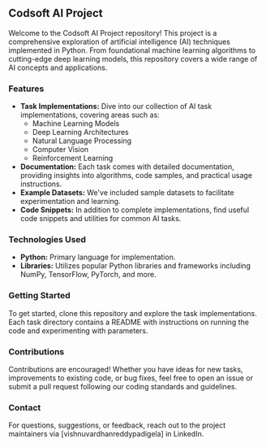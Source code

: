 ## Codsoft AI Project

Welcome to the Codsoft AI Project repository! This project is a comprehensive exploration of artificial intelligence (AI) techniques implemented in Python. From foundational machine learning algorithms to cutting-edge deep learning models, this repository covers a wide range of AI concepts and applications.

### Features
- **Task Implementations:** Dive into our collection of AI task implementations, covering areas such as:
  - Machine Learning Models
  - Deep Learning Architectures
  - Natural Language Processing
  - Computer Vision
  - Reinforcement Learning
- **Documentation:** Each task comes with detailed documentation, providing insights into algorithms, code samples, and practical usage instructions.
- **Example Datasets:** We've included sample datasets to facilitate experimentation and learning.
- **Code Snippets:** In addition to complete implementations, find useful code snippets and utilities for common AI tasks.

### Technologies Used
- **Python:** Primary language for implementation.
- **Libraries:** Utilizes popular Python libraries and frameworks including NumPy, TensorFlow, PyTorch, and more.

### Getting Started
To get started, clone this repository and explore the task implementations. Each task directory contains a README with instructions on running the code and experimenting with parameters.

### Contributions
Contributions are encouraged! Whether you have ideas for new tasks, improvements to existing code, or bug fixes, feel free to open an issue or submit a pull request following our coding standards and guidelines.

### Contact
For questions, suggestions, or feedback, reach out to the project maintainers via [vishnuvardhanreddypadigela] in LinkedIn.
